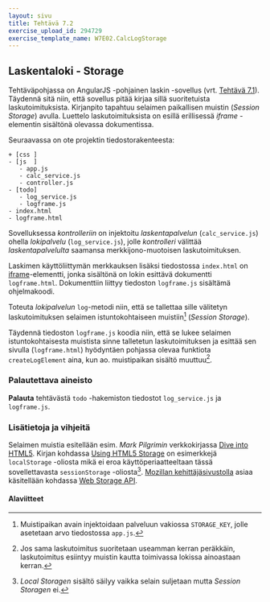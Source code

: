 ```yaml
---
layout: sivu
title: Tehtävä 7.2
exercise_upload_id: 294729
exercise_template_name: W7E02.CalcLogStorage
---
```


## Laskentaloki - Storage 

Tehtäväpohjassa on AngularJS -pohjainen laskin -sovellus (vrt. [Tehtävä 7.1](../tehtava71)). Täydennä sitä niin, että sovellus pitää kirjaa sillä suoritetuista laskutoimituksista. Kirjanpito tapahtuu selaimen paikallisen muistin (*Session Storage*) avulla. Luettelo laskutoimituksista on esillä  erillisessä *iframe* -elementin sisältönä olevassa dokumentissa.

Seuraavassa on ote projektin tiedostorakenteesta:

~~~
+ [css ]
- [js  ]
   - app.js
   - calc_service.js
   - controller.js
- [todo]
   - log_service.js
   - logframe.js
- index.html    
- logframe.html
~~~

Sovelluksessa *kontrolleriin* on injektoitu *laskentapalvelun* (`calc_service.js`) ohella *lokipalvelu* (`log_service.js`), jolle *kontrolleri* välittää *laskentapalvelulta* saamansa merkkijono-muotoisen laskutoimituksen.   

Laskimen käyttöliittymän merkkauksen lisäksi tiedostossa `index.html` on [iframe][iframe]-elementti, jonka sisältönä on lokin esittävä dokumentti `logframe.html`. Dokumenttiin liittyy tiedoston `logframe.js` sisältämä ohjelmakoodi.

Toteuta *lokipalvelun* `log`-metodi niin, että se tallettaa sille välitetyn laskutoimituksen selaimen istuntokohtaiseen muistiin[^1] (*Session Storage*).

[^1]: Muistipaikan avain injektoidaan palveluun vakiossa `STORAGE_KEY`, jolle asetetaan arvo tiedostossa `app.js`. 

Täydennä tiedoston `logframe.js` koodia niin, että se lukee selaimen istuntokohtaisesta muistista sinne talletetun laskutoimituksen ja esittää sen sivulla (`logframe.html`) hyödyntäen pohjassa olevaa funktiota `createLogElement` aina, kun ao. muistipaikan sisältö muuttuu[^2].

[^2]: Jos sama laskutoimitus suoritetaan useamman kerran peräkkäin, laskutoimitus esiintyy muistin kautta toimivassa lokissa ainoastaan kerran.

[iframe]: https://developer.mozilla.org/en-US/docs/Web/HTML/Element/iframe

### Palautettava aineisto

**Palauta** tehtävästä `todo` -hakemiston tiedostot `log_service.js` ja `logframe.js`. 

### Lisätietoja ja vihjeitä

Selaimen muistia esitellään esim. *Mark Pilgrimin* verkkokirjassa [Dive into HTML5][pilgrim]. Kirjan kohdassa [Using HTML5 Storage][pilgrim-storage] on esimerkkejä `localStorage` -oliosta mikä ei eroa käyttöperiaatteeltaan tässä sovellettavasta `sessionStorage` -oliosta[^3]. [Mozillan kehittäjäsivustolla][mdn] asiaa käsitellään kohdassa [Web Storage API][wsapi]. 

[pilgrim]: http://diveintohtml5.info/
[pilgrim-storage]: http://diveintohtml5.info/storage.html#methods
[mdn]: https://developer.mozilla.org/
[wsapi]: https://developer.mozilla.org/en-US/docs/Web/API/Web_Storage_API

[^3]: *Local Storagen* sisältö säilyy vaikka selain suljetaan mutta *Session Storagen* ei.


#### Alaviitteet

